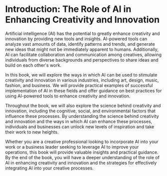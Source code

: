 Introduction: The Role of AI in Enhancing Creativity and Innovation
===================================================================

Artificial intelligence (AI) has the potential to greatly enhance creativity and innovation by providing new tools and insights. AI-powered tools can analyze vast amounts of data, identify patterns and trends, and generate new ideas that might not be immediately apparent to humans. Additionally, AI can facilitate collaboration and communication among creatives, allowing individuals from diverse backgrounds and perspectives to share ideas and build on each other's work.

In this book, we will explore the ways in which AI can be used to stimulate creativity and innovation in various industries, including art, design, music, fashion, and business. We will provide practical examples of successful implementation of AI in these fields and offer guidance on best practices for using AI-powered tools to enhance creativity and innovation.

Throughout the book, we will also explore the science behind creativity and innovation, including the cognitive, social, and environmental factors that influence these processes. By understanding the science behind creativity and innovation and the ways in which AI can enhance these processes, individuals and businesses can unlock new levels of inspiration and take their work to new heights.

Whether you are a creative professional looking to incorporate AI into your work or a business leader seeking to leverage AI to improve your operations, this book will provide valuable insights and practical guidance. By the end of the book, you will have a deeper understanding of the role of AI in enhancing creativity and innovation and the strategies for effectively integrating AI into your creative processes.
